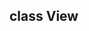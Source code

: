 ## class View

<?php

class View {
    /**
     * Renders a view file.
     *
     * @param string $viewDir The base directory for views (e.g., './').
     * @param string $viewPath The path within the 'Views' directory (e.g., 'auth', 'dashboard').
     * @param string $viewName The name of the view file (without .php extension).
     * @param array|null $data An associative array of data to pass to the view.
     * @return bool True if the view was rendered successfully, false otherwise.
     */
    private static function render(string $viewDir, string $viewPath, string $viewName, ?array $data = null): bool {
        // Construct the full path to the view file
        $viewFile = $viewDir . '/Views/' . $viewPath . '/' . $viewName . '.php';

        if (is_file($viewFile)) {
            // Extract data into the local scope so it's accessible in the view
            if ($data) {
                extract($data);
            }
            require_once $viewFile; // Use require_once to prevent re-declaration issues
            return true;
        } else {
            // Log the error and return a 404 response
            //error_log('View file not found: ' . $viewFile); // Good for debugging
            http_response_code(404);
            echo 'Error: View file not found.'; // A more generic message for the user
            return false;
        }
    }

    /**
     * Renders an admin view. This is a convenience method.
     *
     * @param string $viewPath The path within the 'Admin/Views' directory.
     * @param string $viewName The name of the view file.
     * @param array|null $data An associative array of data to pass to the view.
     * @return bool True if the view was rendered successfully, false otherwise.
     */
    public static function admin(string $viewPath, string $viewName, ?array $data = null): bool {
        // Fix: Pass the $data variable correctly to the render method
        return self::render('./../../Admin', $viewPath, $viewName, $data);
    }
}

?>